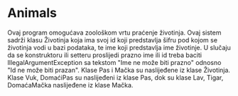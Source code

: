 # Animals
Ovaj program omogućava zoološkom vrtu praćenje životinja.
Ovaj sistem sadrži klasu Životinja koja ima svoj id koji predstavlja šifru pod kojom se životinja vodi u bazi podataka, te ime koji predstavlja ime životinje.
U slučaju da se konstruktoru ili setteru proslijedi prazno ime ili id treba baciti IllegalArgumentException sa tekstom "Ime ne može biti prazno" odnosno "Id ne može biti prazan".
Klase Pas i Mačka su naslijeđene iz klase Životinja.
Klase Vuk, DomaćiPas su naslijeđeni iz klase Pas, dok su klase Lav, Tigar, DomaćaMačka naslijeđene iz klase Mačka.
